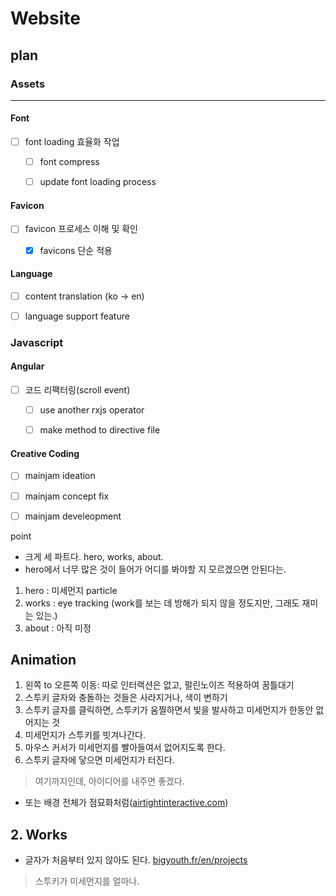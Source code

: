 # Website


## plan


### Assets
---

#### Font

- [ ] font loading 효율화 작업
  - [ ] font compress 
  - [ ] update font loading process


#### Favicon

- [ ] favicon 프로세스 이해 및 확인
  - [x] favicons 단순 적용


#### Language

- [ ] content translation (ko -> en)
- [ ] language support feature





### Javascript

#### Angular

- [ ] 코드 리팩터링(scroll event)
  - [ ] use another rxjs operator
  - [ ] make method to directive file



#### Creative Coding

- [ ] mainjam ideation
- [ ] mainjam concept fix
- [ ] mainjam develeopment


point

- 크게 세 파트다. hero, works, about.
- hero에서 너무 많은 것이 들어가 어디를 봐야할 지 모르겠으면 안된다는.



1. hero : 미세먼지 particle
2. works : eye tracking (work를 보는 데 방해가 되지 않을 정도지만, 그래도 재미는 있는.)
3. about : 아직 미정



## Animation

1. 왼쪽 to 오른쪽 이동: 따로 인터랙션은 없고, 펄린노이즈 적용하여 꿈틀대기
2. 스투키 글자와 충돌하는 것들은 사라지거나, 색이 변하기
3. 스투키 글자를 클릭하면, 스투키가 움찔하면서 빛을 발사하고 미세먼지가 한동안 없어지는 것
4. 미세먼지가 스투키를 빗겨나간다.
5. 마우스 커서가 미세먼지를 빨아들여서 없어지도록 한다.
6. 스투키 글자에 닿으면 미세먼지가 터진다.

> 여기까지인데, 아이디어를 내주면 좋겠다.

- 또는 배경 전체가 점묘화처럼([airtightinteractive.com](airtightinteractive.com))


## 2. Works
- 글자가 처음부터 있지 않아도 된다. [bigyouth.fr/en/projects](bigyouth.fr/en/projects)



> 스투키가 미세먼지를 얼마나.

